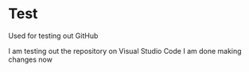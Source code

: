 # Test
 Used for testing out GitHub

I am testing out the repository on Visual Studio Code
I am done making changes now